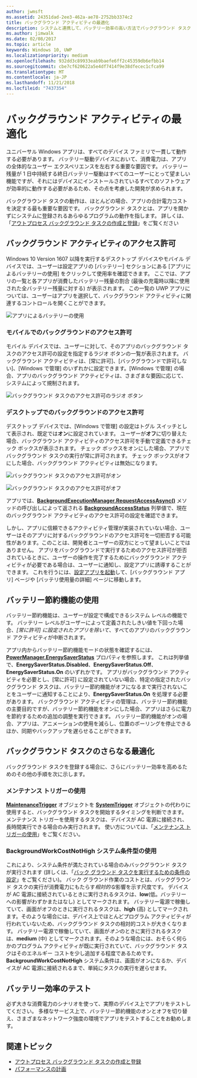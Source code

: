 ```yaml
---
author: jwmsft
ms.assetid: 24351dad-2ee3-462a-ae78-2752bb3374c2
title: バックグラウンド アクティビティの最適化
description: システムと連携して、バッテリー効率の高い方法でバックグラウンド タスクを使用する UWP アプリを作成します。
ms.author: jimwalk
ms.date: 02/08/2017
ms.topic: article
keywords: Windows 10, UWP
ms.localizationpriority: medium
ms.openlocfilehash: 932dd3c89933eab9baefe6ff2c45359db6efbb14
ms.sourcegitcommit: cbe7cf620622a5e4df7414f9e38dfecec1cfca99
ms.translationtype: MT
ms.contentlocale: ja-JP
ms.lasthandoff: 11/21/2018
ms.locfileid: "7437354"
---
```

# <a name="optimize-background-activity"></a>バックグラウンド アクティビティの最適化

ユニバーサル Windows アプリは、すべてのデバイス ファミリで一貫して動作する必要があります。 バッテリー駆動デバイスにおいて、消費電力は、アプリの全体的なユーザー エクスペリエンスを左右する重要な要因です。 バッテリー残量が 1 日中持続する終日バッテリー駆動はすべてのユーザーにとって望ましい機能ですが、それにはデバイスにインストールされているすべてのソフトウェアが効率的に動作する必要があるため、その点を考慮した開発が求められます。 

バックグラウンド タスクの動作は、ほとんどの場合、アプリの合計電力コストを決定する最も重要な要因です。 バックグラウンド タスクとは、アプリを開かずにシステムに登録されるあらゆるプログラムの動作を指します。 詳しくは、「[アウトプロセス バックグラウンド タスクの作成と登録](https://msdn.microsoft.com/windows/uwp/launch-resume/create-and-register-a-background-task)」をご覧ください

## <a name="background-activity-permissions"></a>バックグラウンド アクティビティのアクセス許可

Windows 10 Version 1607 以降を実行するデスクトップ デバイスやモバイル デバイスでは、ユーザーは設定アプリの [バッテリー] セクションにある [アプリによるバッテリーの使用] をクリックして使用率を確認できます。 ここでは、アプリの一覧と各アプリが消費したバッテリー残量の割合 (最後の充電時以降に使用された全バッテリー残量に対する) が表示されます。 この一覧の UWP アプリについては、ユーザーはアプリを選択して、バックグラウンド アクティビティに関連するコントロールを開くことができます。

![アプリによるバッテリーの使用](images/battery-usage-by-app.png)

### <a name="background-permissions-on-mobile"></a>モバイルでのバックグラウンドのアクセス許可

モバイル デバイスでは、ユーザーに対して、そのアプリのバックグラウンド タスクのアクセス許可の設定を指定するラジオ ボタンの一覧が表示されます。 バックグラウンド アクティビティは、[常に許可]、[バックグラウンドで許可しない]、[Windows で管理] のいずれかに設定できます。[Windows で管理] の場合、アプリのバックグラウンド アクティビティは、さまざまな要因に応じて、システムによって規制されます。 

![バックグラウンド タスクのアクセス許可のラジオ ボタン](images/background-task-permissions.png)

### <a name="background-permissions-on-desktop"></a>デスクトップでのバックグラウンドのアクセス許可

デスクトップ デバイスでは、[Windows で管理] の設定はトグル スイッチとして表示され、既定では**オン**に設定されています。 ユーザーが**オフ**に切り替えた場合、バックグラウンド アクティビティのアクセス許可を手動で定義できるチェック ボックスが表示されます。 チェック ボックスをオンにした場合、アプリでバックグラウンド タスクの実行が常に許可されます。 チェック ボックスがオフにした場合、バックグラウンド アクティビティは無効になります。

![バックグラウンド タスクのアクセス許可がオン](images/background-task-permissions-on.png)

![バックグラウンド タスクのアクセス許可がオフ](images/background-task-permissions-off.png)

アプリでは、[**BackgroundExecutionManager.RequestAccessAsync()**](https://msdn.microsoft.com/library/windows/apps/windows.applicationmodel.background.backgroundexecutionmanager.requestaccessasync.aspx) メソッドの呼び出しによって返される [**BackgroundAccessStatus**](https://docs.microsoft.com/en-us/uwp/api/windows.applicationmodel.background.backgroundaccessstatus) 列挙値で、現在のバックグラウンド アクティビティのアクセス許可の設定を確認できます。

しかし、アプリに信頼できるアクティビティ管理が実装されていない場合、ユーザーはそのアプリに対するバックグラウンドのアクセス許可を一切拒否する可能性があります。このことは、開発者とユーザーの双方にとって望ましいことではありません。 アプリをバックグラウンドで実行するためのアクセス許可が拒否されているときに、ユーザーの操作を完了するためにバックグラウンド アクティビティが必要である場合は、ユーザーに通知し、設定アプリに誘導することができます。 これを行うには、[設定アプリを起動](https://docs.microsoft.com/en-us/windows/uwp/launch-resume/launch-settings-app)して、[バックグラウンド アプリ] ページや [バッテリ使用量の詳細] ページに移動します。

## <a name="work-with-the-battery-saver-feature"></a>バッテリー節約機能の使用
バッテリー節約機能は、ユーザーが設定で構成できるシステム レベルの機能です。 バッテリー レベルがユーザーによって定義されたしきい値を下回った場合、*[常に許可] に設定されたアプリを除いて*、すべてのアプリのバックグラウンド アクティビティが中断されます。

アプリ内からバッテリー節約機能モードの状態を確認するには、[**PowerManager.EnergySaverStatus**](https://docs.microsoft.com/en-us/uwp/api/windows.system.power.energysaverstatus) プロパティを参照します。 これは列挙値で、**EnergySaverStatus.Disabled**、**EnergySaverStatus.Off**、**EnergySaverStatus.On** のいずれかです。 アプリがバックグラウンド アクティビティを必要とし、[常に許可] に設定されていない場合、特定の指定されたバックグラウンド タスクは、バッテリー節約機能がオフになるまで実行されないことをユーザーに通知することにより、**EnergySaverStatus.On** を処理する必要があります。 バックグラウンド アクティビティの管理は、バッテリー節約機能の主要目的ですが、バッテリー節約機能をオンにした場合、アプリはさらに電力を節約するための追加の調整を実行できます。  バッテリー節約機能がオンの場合、アプリは、アニメーションの使用を減らし、位置のポーリングを停止できるほか、同期やバックアップを遅らせることができます。 

## <a name="further-optimize-background-tasks"></a>バックグラウンド タスクのさらなる最適化
バックグラウンド タスクを登録する場合に、さらにバッテリー効率を高めるためのその他の手順を次に示します。

### <a name="use-a-maintenance-trigger"></a>メンテナンス トリガーの使用 
[**MaintenanceTrigger**](https://msdn.microsoft.com/library/windows/apps/windows.applicationmodel.background.maintenancetrigger.aspx) オブジェクトを [**SystemTrigger**](https://msdn.microsoft.com/library/windows/apps/windows.applicationmodel.background.systemtrigger.aspx) オブジェクトの代わりに使用すると、バックグラウンド タスクを開始するタイミングを判断できます。 メンテナンス トリガーを使用するタスクは、デバイスが AC 電源に接続され、長時間実行できる場合のみ実行されます。 使い方については、「[メンテナンス トリガーの使用](https://msdn.microsoft.com/windows/uwp/launch-resume/use-a-maintenance-trigger)」をご覧ください。

### <a name="use-the-backgroundworkcostnothigh-system-condition-type"></a>**BackgroundWorkCostNotHigh** システム条件型の使用
これにより、システム条件が満たされている場合のみバックグラウンド タスクが実行されます (詳しくは、「[バック グラウンド タスクを実行するための条件の設定](https://msdn.microsoft.com/windows/uwp/launch-resume/set-conditions-for-running-a-background-task)」をご覧ください)。 バック グラウンド作業のコストとは、バックグラウンド タスクの実行が消費電力にもたらす*相対的な*影響を示す尺度です。 デバイスが AC 電源に接続されているときに実行されるタスクは、**low**(低。バッテリーへの影響がわずかまたはなし) としてマークされます。 バッテリー電源で稼働していて、画面がオフのときに実行されるタスクは、**high** (高) としてマークされます。そのような場合には、デバイス上でほとんどプログラム アクティビティが行われていないため、バックグラウンド タスクの相対的コストが大きくなります。 バッテリー電源で稼働していて、画面が*オン*のときに実行されるタスクは、**medium** (中) としてマークされます。そのような場合には、おそらく何らかのプログラム アクティビティが既に実行されていて、バックグラウンド タスクはそのエネルギー コストを少し追加する程度であるためです。 **BackgroundWorkCostNotHigh** システム条件は、画面がオンになるか、デバイスが AC 電源に接続されるまで、単純にタスクの実行を遅らせます。

## <a name="test-battery-efficiency"></a>バッテリー効率のテスト

必ず大きな消費電力のシナリオを使って、実際のデバイス上でアプリをテストしてください。 多様なサービス上で、バッテリー節約機能のオンとオフを切り替え、さまざまなネットワーク強度の環境でアプリをテストすることをお勧めします。

## <a name="related-topics"></a>関連トピック

* [アウトプロセス バックグラウンド タスクの作成と登録](https://msdn.microsoft.com/windows/uwp/launch-resume/create-and-register-a-background-task)  
* [パフォーマンスの計画](https://msdn.microsoft.com/windows/uwp/debug-test-perf/planning-and-measuring-performance)  

